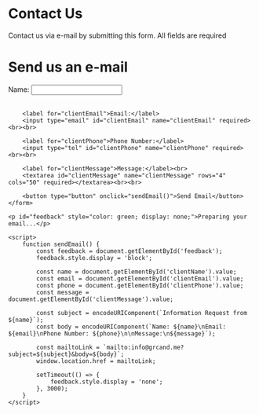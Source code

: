 # Contact Us
Contact us via e-mail by submitting this form.
All fields are required 

<!DOCTYPE html>
<html lang="en">
<head>
    <meta charset="UTF-8">
    <meta name="viewport" content="width=device-width, initial-scale=1.0">
    <title>Email Communication</title>
</head>
<body>
    <h1>Send us an e-mail</h1>
    <form id="contactForm">
        <label for="clientName">Name:</label>
        <input type="text" id="clientName" name="clientName" required><br><br>
        
        <label for="clientEmail">Email:</label>
        <input type="email" id="clientEmail" name="clientEmail" required><br><br>
        
        <label for="clientPhone">Phone Number:</label>
        <input type="tel" id="clientPhone" name="clientPhone" required><br><br>
        
        <label for="clientMessage">Message:</label><br>
        <textarea id="clientMessage" name="clientMessage" rows="4" cols="50" required></textarea><br><br>
        
        <button type="button" onclick="sendEmail()">Send Email</button>
    </form>

    <p id="feedback" style="color: green; display: none;">Preparing your email...</p>

    <script>
        function sendEmail() {
            const feedback = document.getElementById('feedback');
            feedback.style.display = 'block';
            
            const name = document.getElementById('clientName').value;
            const email = document.getElementById('clientEmail').value;
            const phone = document.getElementById('clientPhone').value;
            const message = document.getElementById('clientMessage').value;
            
            const subject = encodeURIComponent(`Information Request from ${name}`);
            const body = encodeURIComponent(`Name: ${name}\nEmail: ${email}\nPhone Number: ${phone}\n\nMessage:\n${message}`);
            
            const mailtoLink = `mailto:info@grcand.me?subject=${subject}&body=${body}`;
            window.location.href = mailtoLink;
            
            setTimeout(() => {
                feedback.style.display = 'none';
            }, 3000);
        }
    </script>
</body>
</html>
